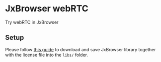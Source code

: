 # JxBrowser webRTC

Try webRTC in JxBrowser


## Setup

Please follow [this guide](https://jxbrowser.support.teamdev.com/support/solutions/articles/9000012864-quick-start-guide-for-swing-developers) to download and save JxBrowser library together with the license file into the `libs/` folder.
